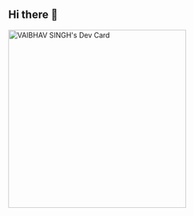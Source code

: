 ## Hi there 👋

<!--
**VaiBhaVSinGh91/VaiBhaVSinGh91** is a ✨ _special_ ✨ repository because its `README.md` (this file) appears on your GitHub profile.

Here are some ideas to get you started:

- 🔭 I’m currently working on ...
- 🌱 I’m currently learning ...
- 👯 I’m looking to collaborate on ...
- 🤔 I’m looking for help with ...
- 💬 Ask me about ...
- 📫 How to reach me: ...
- 😄 Pronouns: ...
- ⚡ Fun fact: ...
-->
<a href="https://app.daily.dev/vaikaen"><img src="https://api.daily.dev/devcards/v2/9rjYBnDUfOwogSemZiiu0.png?r=aoc&type=default" width="356" alt="VAIBHAV SINGH's Dev Card"/></a>

